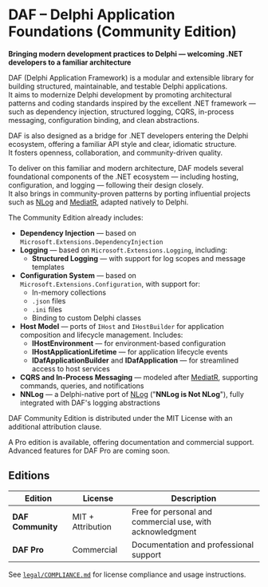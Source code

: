 # DAF – Delphi Application Foundations (Community Edition)

**Bringing modern development practices to Delphi — welcoming .NET developers to a familiar architecture**

DAF (Delphi Application Framework) is a modular and extensible library for building structured, maintainable, and testable Delphi applications.  
It aims to modernize Delphi development by promoting architectural patterns and coding standards inspired by the excellent .NET framework — such as dependency injection, structured logging, CQRS, in-process messaging, configuration binding, and clean abstractions.

DAF is also designed as a bridge for .NET developers entering the Delphi ecosystem, offering a familiar API style and clear, idiomatic structure.  
It fosters openness, collaboration, and community-driven quality.

To deliver on this familiar and modern architecture, DAF models several foundational components of the .NET ecosystem — including hosting, configuration, and logging — following their design closely.  
It also brings in community-proven patterns by porting influential projects such as [NLog](https://nlog-project.org/) and [MediatR](https://github.com/jbogard/MediatR), adapted natively to Delphi.

The Community Edition already includes:

- **Dependency Injection** — based on `Microsoft.Extensions.DependencyInjection`
- **Logging** — based on `Microsoft.Extensions.Logging`, including:
  - **Structured Logging** — with support for log scopes and message templates
- **Configuration System** — based on `Microsoft.Extensions.Configuration`, with support for:
  - In-memory collections
  - `.json` files
  - `.ini` files
  - Binding to custom Delphi classes
- **Host Model** — ports of `IHost` and `IHostBuilder` for application composition and lifecycle management. Includes:
  - **IHostEnvironment** — for environment-based configuration
  - **IHostApplicationLifetime** — for application lifecycle events
  - **IDafApplicationBuilder** and **IDafApplication** — for streamlined access to host services
- **CQRS and In-Process Messaging** — modeled after [MediatR](https://github.com/jbogard/MediatR), supporting commands, queries, and notifications
- **NNLog** — a Delphi-native port of [NLog](https://nlog-project.org/) ("**NNLog is Not NLog**"), fully integrated with DAF's logging abstractions

DAF Community Edition is distributed under the MIT License with an additional attribution clause.  

A Pro edition is available, offering documentation and commercial support.  
Advanced features for DAF Pro are coming soon.

## Editions

| Edition | License | Description |
|--------|---------|-------------|
| **DAF Community** | MIT + Attribution | Free for personal and commercial use, with acknowledgment |
| **DAF Pro**       | Commercial | Documentation and professional support |

See [`legal/COMPLIANCE.md`](./legal/COMPLIANCE.md) for license compliance and usage instructions.

